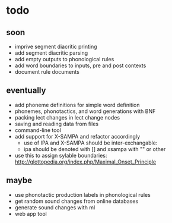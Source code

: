 # todo

## soon
- imprive segment diacritic printing
- add segment diacritic parsing
- add empty outputs to phonological rules
- add word boundaries to inputs, pre and post contexts
- document rule documents

## eventually
- add phoneme definitions for simple word definition
- phonemes, phonotactics, and word generations with BNF
- packing lect changes in lect change nodes
- saving and reading data from files
- command-line tool
- add support for X-SAMPA and refactor accordingly
  - use of IPA and X-SAMPA should be inter-exchangable: 
  - ipa should be denoted with [] and xsampa with "" or other
- use this to assign sylable boundaries: http://glottopedia.org/index.php/Maximal_Onset_Principle

## maybe
- use phonotactic production labels in phonological rules
- get random sound changes from online databases
- generate sound changes with ml
- web app tool
